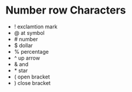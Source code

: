 # Number row Characters 
- ! exclamtion mark
- @ at symbol
- \# number 
- $ dollar
- % percentage
- ^ up arrow
- & and
- \* star
- ( open bracket
- ) close bracket 
